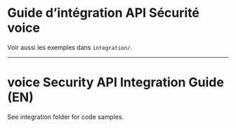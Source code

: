 # Guide d’intégration API Sécurité voice

Voir aussi les exemples dans `integration/`.

---

# voice Security API Integration Guide (EN)

See integration folder for code samples.
